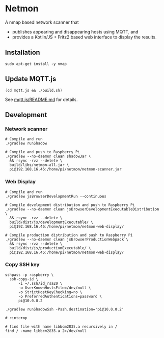 # Netmon

A nmap based network scanner that

- publishes appearing and disappearing hosts using MQTT, and
- provides a Kotlin/JS + Fritz2 based web interface to display the results.

## Installation

```shell
sudo apt-get install -y nmap
```

## Update MQTT.js

```shell
(cd mqtt.js && ./build.sh)
```

See [mqtt.js/README.md](mqtt.js/README.md) for details.

## Development

### Network scanner

```shell
# Compile and run
./gradlew runShadow

# Compile and push to Raspberry Pi
./gradlew --no-daemon clean shadowJar \
  && rsync -rvz --delete \
  build/libs/netmon-all.jar \
  pi@192.168.16.46:/home/pi/netmon/netmon-scanner.jar
```

### Web Display

```shell
# Compile and run
./gradlew jsBrowserDevelopmentRun --continuous

# Compile development distribution and push to Raspberry Pi
./gradlew --no-daemon clean jsBrowserDevelopmentExecutableDistribution \
  && rsync -rvz --delete \
  build/dist/js/developmentExecutable/ \
  pi@192.168.16.46:/home/pi/netmon/netmon-web-display/
  
# Compile production distribution and push to Raspberry Pi
./gradlew --no-daemon clean jsBrowserProductionWebpack \
  && rsync -rvz --delete \
  build/dist/js/productionExecutable/ \
  pi@192.168.16.46:/home/pi/netmon/netmon-web-display/
```

### Copy SSH key

```shell
sshpass -p raspberry \
  ssh-copy-id \
      -i ~/.ssh/id_rsa20 \
      -o UserKnownHostsFile=/dev/null \
      -o StrictHostKeyChecking=no \
      -o PreferredAuthentications=password \
      pi@10.0.0.2
```

```shell
./gradlew runShadowSsh -Pssh.destination='pi@10.0.0.2'
```

```shell
# cinterop

# find file with name libbcm2835.a recursively in /
find / -name libbcm2835.a 2>/dev/null
```

[kotlin-native-raspberry-1]: https://zone84.tech/programming/kotlin-native-and-raspberry-pi-pt-1-build-script/
